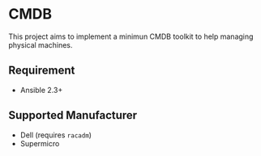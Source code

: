 # CMDB

This project aims to implement a minimun CMDB toolkit to help managing physical machines.

## Requirement

* Ansible 2.3+

## Supported Manufacturer

* Dell (requires `racadm`)
* Supermicro

